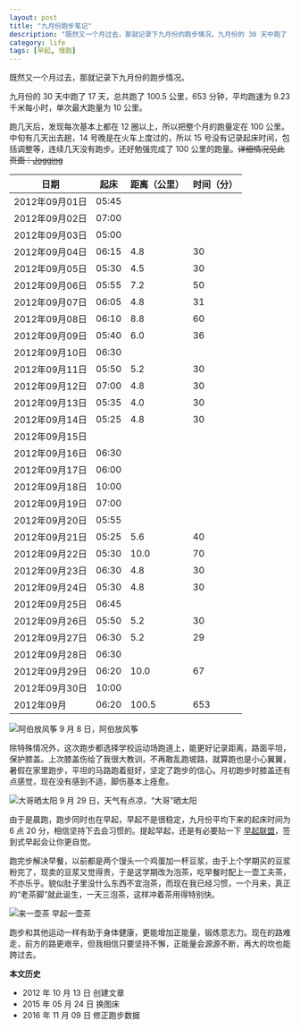 ```yaml
---
layout: post
title: "九月份跑步笔记"
description: "既然又一个月过去，那就记录下九月份的跑步情况。九月份的 30 天中跑了 17 天，总共跑了 100.5 公里，653 分钟，平均跑速为 9.23 千米每小时，单次最大跑量为 10 公里。"
category: life
tags: [早起, 慢跑]
---
```


既然又一个月过去，那就记录下九月份的跑步情况。

九月份的 30 天中跑了 17 天，总共跑了 100.5 公里，653 分钟，平均跑速为 9.23 千米每小时，单次最大跑量为 10 公里。

跑几天后，发现每次基本上都在 12 圈以上，所以把整个月的跑量定在 100 公里。中旬有几天出去趟，14 号晚是在火车上度过的，所以 15 号没有记录起床时间，包括调整等，连续几天没有跑步。还好勉强完成了 100 公里的跑量。<del>详细情况见此页面：[Jogging](/jogging.html)</del>

| 日期 | 起床 | 距离（公里） | 时间（分） |
| --- | --- | --- | --- |
| 2012年09月01日 | 05:45 |
| 2012年09月02日 | 07:00 |
| 2012年09月03日 | 05:00 |
| 2012年09月04日 | 06:15 | 4.8 | 30 |
| 2012年09月05日 | 05:30 | 4.5 | 30 |
| 2012年09月06日 | 05:55 | 7.2 | 50 |
| 2012年09月07日 | 06:05 | 4.8 | 31 |
| 2012年09月08日 | 06:10 | 8.8 | 60 |
| 2012年09月09日 | 05:40 | 6.0 | 36 |
| 2012年09月10日 | 06:30 |
| 2012年09月11日 | 05:50 | 5.2 | 30 |
| 2012年09月12日 | 07:00 | 4.8 | 30 |
| 2012年09月13日 | 05:35 | 4.0 | 30 |
| 2012年09月14日 | 05:25 | 4.8 | 30 |
| 2012年09月15日 |
| 2012年09月16日 | 06:30 |
| 2012年09月17日 | 06:00 |
| 2012年09月18日 | 10:00 |
| 2012年09月19日 | 07:00 |
| 2012年09月20日 | 05:55 |
| 2012年09月21日 | 05:25 | 5.6 | 40 |
| 2012年09月22日 | 05:30 | 10.0 | 70 |
| 2012年09月23日 | 06:30 | 4.8 | 30 |
| 2012年09月24日 | 05:30 | 4.8 | 30 |
| 2012年09月25日 | 06:45 |
| 2012年09月26日 | 05:50 | 5.2 | 30 |
| 2012年09月27日 | 06:30 | 5.2 | 29 |
| 2012年09月28日 | 06:30 |
| 2012年09月29日 | 06:20 | 10.0 | 67 |
| 2012年09月30日 | 10:00 |
| 2012年09月 | 06:20 | 100.5 | 653 |

![阿伯放风筝]({{site.IMG_PATH}}/running-notes-in-september-01.jpg_640)
9 月 8 日，阿伯放风筝

除特殊情况外，这次跑步都选择学校运动场跑道上，能更好记录距离，路面平坦，保护膝盖。上次膝盖伤给了我很大教训，不再敢乱跑坡路，就算跑也是小心翼翼，暑假在家里跑步，平坦的马路跑着挺好，坚定了跑步的信心。月初跑步时膝盖还有点感觉，现在没有感到不适，脚伤基本上痊愈。

![大哥晒太阳]({{site.IMG_PATH}}/running-notes-in-september-02.jpg_640)
9 月 29 日，天气有点凉，“大哥”晒太阳

由于是晨跑，跑步同时也在早起，早起不是很稳定，九月份平均下来的起床时间为 6 点 20 分，相信坚持下去会习惯的。提起早起，还是有必要贴一下 [早起联盟](http://www.amybox.com/invite?code=5079429e14b74)，签到式早起会让你更自觉。

跑完步解决早餐，以前都是两个馒头一个鸡蛋加一杯豆浆，由于上个学期买的豆浆粉完了，现卖的豆浆又觉得贵，于是这学期改为泡茶，吃早餐时配上一壶工夫茶，不亦乐乎。貌似肚子里没什么东西不宜泡茶，而现在我已经习惯，一个月来，真正的“老茶脚”就此诞生，一天三泡茶，这样冲着茶用得特别快。

![来一壶茶]({{site.IMG_PATH}}/running-notes-in-september-03.jpg_640)
早起一壶茶

跑步和其他运动一样有助于身体健康，更能增加正能量，锻炼意志力。现在的路难走，前方的路更艰辛，但我相信只要坚持不懈，正能量会源源不断，再大的坎也能跨过去。

**本文历史**

* 2012 年 10 月 13 日 创建文章
* 2015 年 05 月 24 日 换图床
* 2016 年 11 月 09 日 修正跑步数据
